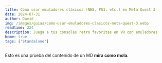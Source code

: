 ```yaml
---
title: Cómo usar emuladores clásicos (NES, PS1, etc.) en Meta Quest 3
date: 2024-07-31
author: David
img: /images/guias/como-usar-emuladores-clasicos-meta-quest-3.webp
readtime: 224
description: Juega a tus consolas retro favoritas en VR con emuladores para Meta Quest 3.
home: true
tags: ['Standalone']
---
```

Esto es una prueba del contenido de un MD **mira como mola**.